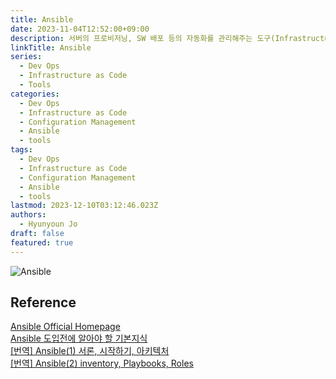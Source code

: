```yaml
---
title: Ansible
date: 2023-11-04T12:52:00+09:00
description: 서버의 프로비저닝, SW 배포 등의 자동화를 관리해주는 도구(Infrastructure as Code)
linkTitle: Ansible
series:
  - Dev Ops
  - Infrastructure as Code
  - Tools
categories:
  - Dev Ops
  - Infrastructure as Code
  - Configuration Management
  - Ansible
  - tools
tags:
  - Dev Ops
  - Infrastructure as Code
  - Configuration Management
  - Ansible
  - tools
lastmod: 2023-12-10T03:12:46.023Z
authors:
  - Hyunyoun Jo
draft: false
featured: true
---
```


![Ansible](media/images/0_4TFAqKIJIuldtG9X.webp "https://medium.com/@itsinil/ansible-%EC%9D%B8%ED%94%84%EB%9D%BC-%EC%9E%90%EB%8F%99%ED%99%94-82376d4b9ca3")

## Reference

[Ansible Official Homepage](https://www.ansible.com/)  
[Ansible 도입전에 알아야 할 기본지식](https://medium.com/@itsinil/ansible-%EC%9D%B8%ED%94%84%EB%9D%BC-%EC%9E%90%EB%8F%99%ED%99%94-82376d4b9ca3)  
[[번역] Ansible(1) 서론, 시작하기, 아키텍처](https://velog.io/@hanblueblue/%EB%B2%88%EC%97%AD-Ansible)  
[[번역] Ansible(2) inventory, Playbooks, Roles](https://velog.io/@hanblueblue/%EB%B2%88%EC%97%AD-Ansible2-%ED%94%8C%EB%A0%88%EC%9D%B4%EB%B6%81)
